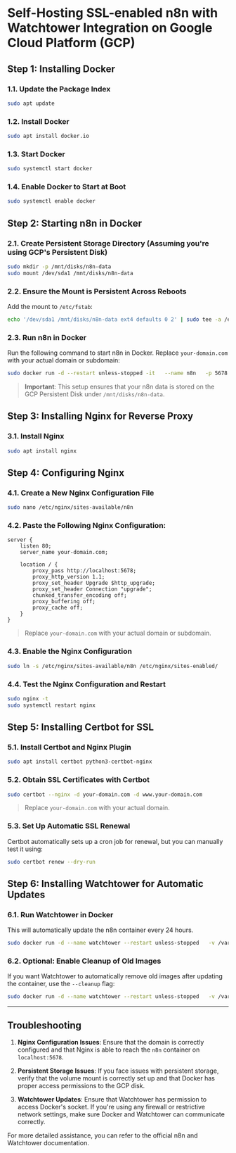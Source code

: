 
# Self-Hosting SSL-enabled n8n with Watchtower Integration on Google Cloud Platform (GCP)

## Step 1: Installing Docker

### 1.1. Update the Package Index
```bash
sudo apt update
```

### 1.2. Install Docker
```bash
sudo apt install docker.io
```

### 1.3. Start Docker
```bash
sudo systemctl start docker
```

### 1.4. Enable Docker to Start at Boot
```bash
sudo systemctl enable docker
```

## Step 2: Starting n8n in Docker

### 2.1. Create Persistent Storage Directory (Assuming you're using GCP's Persistent Disk)
```bash
sudo mkdir -p /mnt/disks/n8n-data
sudo mount /dev/sda1 /mnt/disks/n8n-data
```

### 2.2. Ensure the Mount is Persistent Across Reboots
Add the mount to `/etc/fstab`:
```bash
echo '/dev/sda1 /mnt/disks/n8n-data ext4 defaults 0 2' | sudo tee -a /etc/fstab
```

### 2.3. Run n8n in Docker
Run the following command to start n8n in Docker. Replace `your-domain.com` with your actual domain or subdomain:
```bash
sudo docker run -d --restart unless-stopped -it   --name n8n   -p 5678:5678   -e N8N_HOST="your-domain.com"   -e WEBHOOK_TUNNEL_URL="https://your-domain.com/"   -e WEBHOOK_URL="https://your-domain.com/"   -v /mnt/disks/n8n-data:/root/.n8n   n8nio/n8n
```

> **Important**: This setup ensures that your n8n data is stored on the GCP Persistent Disk under `/mnt/disks/n8n-data`.

## Step 3: Installing Nginx for Reverse Proxy

### 3.1. Install Nginx
```bash
sudo apt install nginx
```

## Step 4: Configuring Nginx

### 4.1. Create a New Nginx Configuration File
```bash
sudo nano /etc/nginx/sites-available/n8n
```

### 4.2. Paste the Following Nginx Configuration:
```nginx
server {
    listen 80;
    server_name your-domain.com;

    location / {
        proxy_pass http://localhost:5678;
        proxy_http_version 1.1;
        proxy_set_header Upgrade $http_upgrade;
        proxy_set_header Connection "upgrade";
        chunked_transfer_encoding off;
        proxy_buffering off;
        proxy_cache off;
    }
}
```

> Replace `your-domain.com` with your actual domain or subdomain.

### 4.3. Enable the Nginx Configuration
```bash
sudo ln -s /etc/nginx/sites-available/n8n /etc/nginx/sites-enabled/
```

### 4.4. Test the Nginx Configuration and Restart
```bash
sudo nginx -t
sudo systemctl restart nginx
```

## Step 5: Installing Certbot for SSL

### 5.1. Install Certbot and Nginx Plugin
```bash
sudo apt install certbot python3-certbot-nginx
```

### 5.2. Obtain SSL Certificates with Certbot
```bash
sudo certbot --nginx -d your-domain.com -d www.your-domain.com
```

> Replace `your-domain.com` with your actual domain.

### 5.3. Set Up Automatic SSL Renewal
Certbot automatically sets up a cron job for renewal, but you can manually test it using:
```bash
sudo certbot renew --dry-run
```

## Step 6: Installing Watchtower for Automatic Updates

### 6.1. Run Watchtower in Docker
This will automatically update the n8n container every 24 hours.
```bash
sudo docker run -d --name watchtower --restart unless-stopped   -v /var/run/docker.sock:/var/run/docker.sock   v2tec/watchtower --interval 86400  # Check for updates every 24 hours
```

### 6.2. Optional: Enable Cleanup of Old Images
If you want Watchtower to automatically remove old images after updating the container, use the `--cleanup` flag:
```bash
sudo docker run -d --name watchtower --restart unless-stopped   -v /var/run/docker.sock:/var/run/docker.sock   v2tec/watchtower --interval 86400 --cleanup
```

---

## Troubleshooting

1. **Nginx Configuration Issues**: Ensure that the domain is correctly configured and that Nginx is able to reach the `n8n` container on `localhost:5678`.

2. **Persistent Storage Issues**: If you face issues with persistent storage, verify that the volume mount is correctly set up and that Docker has proper access permissions to the GCP disk.

3. **Watchtower Updates**: Ensure that Watchtower has permission to access Docker's socket. If you're using any firewall or restrictive network settings, make sure Docker and Watchtower can communicate correctly.

For more detailed assistance, you can refer to the official n8n and Watchtower documentation.
